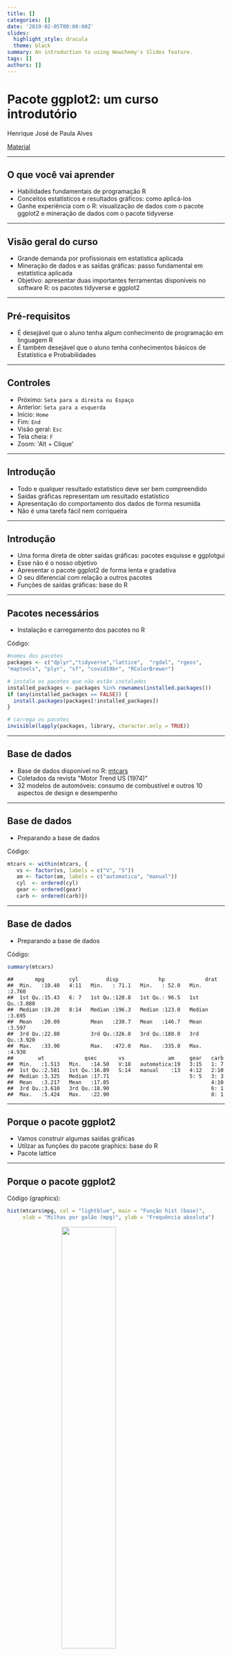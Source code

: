 ```yaml
---
title: []
categories: []
date: '2019-02-05T00:00:00Z'
slides:
  highlight_style: dracula
  theme: black
summary: An introduction to using Wowchemy's Slides feature.
tags: []
authors: []
---
```


# Pacote ggplot2: um curso introdutório

Henrique José de Paula Alves 

[Material](http://localhost:4321/courses/example/python/)

---
## O que você vai aprender

- Habilidades fundamentais de programação R
- Conceitos estatísticos e resultados gráficos: como aplicá-los
- Ganhe experiência com o R:  visualização de dados com o pacote ggplot2 e mineração de dados com o pacote tidyverse

---
## Visão geral do curso

- Grande demanda por profissionais em estatística aplicada  
- Mineração de dados e as saídas gráficas: passo fundamental em estatística aplicada
- Objetivo:  apresentar duas importantes ferramentas disponíveis no software R: os pacotes tidyverse e ggplot2

---
## Pré-requisitos

- É desejável que o aluno tenha algum conhecimento de programação em linguagem R 
- É também desejável que o aluno tenha conhecimentos básicos de Estatística e Probabilidades

---

## Controles

- Próximo: `Seta para a direita ou Espaço`
- Anterior: `Seta para a esquerda`
- Início: `Home`
- Fim: `End`
- Visão geral: `Esc`
- Tela cheia: `F`
- Zoom: 'Alt + Clique'


---

## Introdução

- Todo e qualquer resultado estatístico deve ser bem compreendido
- Saídas gráficas representam um resultado estatístico
- Apresentação do comportamento dos dados de forma resumida
- Não é uma tarefa fácil nem corriqueira

---

## Introdução

- Uma forma direta de obter saídas gráficas: pacotes esquisse e ggplotgui
- Esse não é o nosso objetivo
- Apresentar o pacote ggplot2 de forma lenta e gradativa
- O seu diferencial com relação a outros pacotes
- Funções de saídas gráficas: base do R

---

## Pacotes necessários

- Instalação e carregamento dos pacotes no R

Código:


```r
#nomes dos pacotes
packages <- c("dplyr","tidyverse","lattice",  "rgdal", "rgeos", 
"maptools", "plyr", "sf", "covid19br", "RColorBrewer")

# instala os pacotes que não estão instalados
installed_packages <- packages %in% rownames(installed.packages())
if (any(installed_packages == FALSE)) {
  install.packages(packages[!installed_packages])
}

# carrega os pacotes
invisible(lapply(packages, library, character.only = TRUE))
```

---

## Base de dados

- Base de dados disponível no R: [mtcars](https://gist.github.com/seankross/a412dfbd88b3db70b74b)
- Coletados da revista "Motor Trend US (1974)" 
- 32 modelos de automóveis: consumo de combustível e outros 10 aspectos de design e desempenho 

--- 

## Base de dados

- Preparando a base de dados

Código:


```r
mtcars <- within(mtcars, {
   vs <- factor(vs, labels = c("V", "S"))
   am <- factor(am, labels = c("automatica", "manual"))
   cyl  <- ordered(cyl)
   gear <- ordered(gear)
   carb <- ordered(carb)})
```

--- 

## Base de dados

- Preparando a base de dados

Código:

```r
summary(mtcars)
```

```
##       mpg        cyl         disp             hp             drat      
##  Min.   :10.40   4:11   Min.   : 71.1   Min.   : 52.0   Min.   :2.760  
##  1st Qu.:15.43   6: 7   1st Qu.:120.8   1st Qu.: 96.5   1st Qu.:3.080  
##  Median :19.20   8:14   Median :196.3   Median :123.0   Median :3.695  
##  Mean   :20.09          Mean   :230.7   Mean   :146.7   Mean   :3.597  
##  3rd Qu.:22.80          3rd Qu.:326.0   3rd Qu.:180.0   3rd Qu.:3.920  
##  Max.   :33.90          Max.   :472.0   Max.   :335.0   Max.   :4.930  
##        wt             qsec       vs              am     gear   carb  
##  Min.   :1.513   Min.   :14.50   V:18   automatica:19   3:15   1: 7  
##  1st Qu.:2.581   1st Qu.:16.89   S:14   manual    :13   4:12   2:10  
##  Median :3.325   Median :17.71                          5: 5   3: 3  
##  Mean   :3.217   Mean   :17.85                                 4:10  
##  3rd Qu.:3.610   3rd Qu.:18.90                                 6: 1  
##  Max.   :5.424   Max.   :22.90                                 8: 1
```

---

## Porque o pacote ggplot2

- Vamos construir algumas saídas gráficas 
- Utilzar as funções do pacote graphics: base do R
- Pacote lattice

---

## Porque o pacote ggplot2

Código (graphics):


```r
hist(mtcars$mpg, col = "lightblue", main = "Função hist (base)", 
     xlab = "Milhas por galão (mpg)", ylab = "Frequência absoluta")
```

<img src="{{< blogdown/postref >}}index_files/figure-html/unnamed-chunk-3-1.png" width="50%" style="display: block; margin: auto;" />

---

## Porque o pacote ggplot2

Código (lattice):


```r
library(lattice)
histogram(~mpg,data=mtcars,
       type ="count",
       xlab ="Milhas por galão (mpg)",
       ylab = "Frequência absoluta",
       main ="Função histogram (lattice)",
       col = "lightblue",
       breaks = 5)
```

<img src="{{< blogdown/postref >}}index_files/figure-html/unnamed-chunk-4-1.png" width="45%" style="display: block; margin: auto;" />

---

## Porque o pacote ggplot2

Código (base):


```r
tab <- table(mtcars$cyl);tab
```

```
## 
##  4  6  8 
## 11  7 14
```

```r
barplot(tab, col = "lightblue", main = "Função barplot (base)", xlab = "Número de cilindros por motor (cyl)", ylab = "Frequência absoluta")
```

<img src="{{< blogdown/postref >}}index_files/figure-html/unnamed-chunk-5-1.png" width="45%" style="display: block; margin: auto;" />

---

## Porque o pacote ggplot2

Código (lattice):


```r
library(lattice)
tabela <- xtabs(~cyl, data = mtcars);tabela
```

```
## cyl
##  4  6  8 
## 11  7 14
```

```r
barchart(tabela,
         horizontal = FALSE,
         main = "Função barchart (lattice)",
         xlab = "Número de cilindros por motor (cyl)",
         ylab = "Frequência absoluta",
         col = "lightblue")
```

<img src="{{< blogdown/postref >}}index_files/figure-html/unnamed-chunk-6-1.png" width="45%" style="display: block; margin: auto;" />

---

## Porque o pacote ggplot2

Não é necessário:

- comandos específicos para cada gráfico gerado

- funções adicionais (table ou xtabs) 

- conhecimento prévio de cada uma das funções 

- sintaxe fixa e única

---

## O pacote ggplot2

Estatístico, cientista computacional e professor adjunto norte-americano

- Leland Wilkinson (2005)
- "The grammar of Graphics"
- mapeamento dos dados em atributos estéticos (posição, cor, forma, tamanho, etc)
- formas geométricas (pontos, linhas, barras, caixas, etc)

---

## O pacote ggplot2

- Hadley Wickham (2008)
- Respondeu a pergunta: "O que é um gráfico estatístico?"
- Livro "A Layered Grammar of Graphics"

---

## O pacote ggplot2

Vantagens:

- Os gráficos construídos são mais bonitos e apresentáveis
- Fácil personalização
- Apresentam uma estrutura (sintaxe) única e padronizada


---

## O pacote ggplot2

- Elementos de um gráfico: dados, sistema de coordenadas, rótulos, anotações
- Sobreposição de camadas
- Criou o pacote ggplot2
- Essência: construir um gráfico estatístico camada por camada


---

## A gramática em camada de gráficos

Descrevendo um gráfico estatístico:

| Elementos | Exemplos | 
|----------------|-----------------------------------------------------------------------|
| **aes**tética$^*$ | cor, formato|
| **geom**etrias$^*$ | barra, ponto|
| e**stat**ísticas (modelos) | mediana, máximo|
| **facet**as | facetas|
| **coord**enadas | polar, cartesiana|
| **them**as | eixos, títulos|

---

## Passos 

Primeiro passo:


```r
ggplot(mtcars)
```

<img src="{{< blogdown/postref >}}index_files/figure-html/unnamed-chunk-7-1.png" width="672" style="display: block; margin: auto;" />

--- 

## Passos

Segundo passo: gráfico de dispersão


```r
ggplot(mtcars) +
  geom_point(mapping = aes(x= disp, y=mpg))
```

<img src="{{< blogdown/postref >}}index_files/figure-html/unnamed-chunk-8-1.png" width="672" style="display: block; margin: auto;" />

---

# Os tipos de geometrias (geom)

Principais:

- point (pontos); line (dispersão); 
- bar (barras); col (colunas); errorbar (barra de erros)
- boxplot; histogram(histogramas), density (densidades), sf (mapas)


---

# Argumentos de estética (aes)

Principais:
- variáveis (x, y, z)
- cores (color, colour, fill)
- tonalidade (alpha)
- formas (shape, linetype)
- tamanhos (size)
- entre outros

--- 

## A escolha das cores

Argumento color (colour):

- Objetos geométricos que não possuem área
- Pontos, linhas, borda de gráficos e mapas, etc

Argumento fill :

- Preenchimento
- Objetos geométricos que possuem área não nula
- Caixas, colunas, círculos, polígonos, etc

---

### O argumento color

Exemplo: Gráfico de dispersão


```r
 ggplot(mtcars) +
  geom_point(mapping = aes(x= disp, y=mpg, color=as.factor(am)))
```

<img src="{{< blogdown/postref >}}index_files/figure-html/unnamed-chunk-9-1.png" width="672" style="display: block; margin: auto;" />

---

### O argumento color

Exemplo: Gráfico de dispersão


```r
ggplot(mtcars) +
  geom_point(mapping = aes(x= disp, y=mpg), color=c("red")) 
```

<img src="{{< blogdown/postref >}}index_files/figure-html/unnamed-chunk-10-1.png" width="672" style="display: block; margin: auto;" />

---

### O argumento fill

Exemplo: gráfico de barras



```r
ggplot(mtcars, aes(x = as.factor(cyl))) +
  geom_bar(aes(fill=as.factor(am)))
```

<img src="{{< blogdown/postref >}}index_files/figure-html/unnamed-chunk-11-1.png" width="672" style="display: block; margin: auto;" />

---

### O argumento fill

Exemplo: gráfico de barras


```r
ggplot(mtcars, aes(x = as.factor(cyl))) +
  geom_bar(fill = "red")
```

<img src="{{< blogdown/postref >}}index_files/figure-html/unnamed-chunk-12-1.png" width="672" style="display: block; margin: auto;" />


---

## O argumento alpha (tonalidade das cores)

Exemplo: gráfico de barras


```r
ggplot(mtcars, aes(x = as.factor(cyl))) +
  geom_bar(aes(alpha = as.factor(cyl), fill = as.factor(cyl)))
```

<img src="{{< blogdown/postref >}}index_files/figure-html/unnamed-chunk-13-1.png" width="672" style="display: block; margin: auto;" />


--- 

## O argumento forma (shape)

Exemplo: Gráfico de dispersão (Exclusivo)


```r
 ggplot(mtcars) +
  geom_point(mapping = aes(x= disp, y=mpg, color=as.factor(am), shape = as.factor(carb)))
```

<img src="{{< blogdown/postref >}}index_files/figure-html/unnamed-chunk-14-1.png" width="672" style="display: block; margin: auto;" />

--- 

## O argumento forma (linetype)

Exemplo: Gráfico de linhas (Exclusivo)


```r
 ggplot(mtcars) +
  geom_line(mapping = aes(x= disp, y=mpg, linetype = as.factor(am), color = as.factor(am)))
```

<img src="{{< blogdown/postref >}}index_files/figure-html/unnamed-chunk-15-1.png" width="672" style="display: block; margin: auto;" />


---

## O argumento tamanho (size)

Exemplo: Gráfico de dispersão


```r
 ggplot(mtcars) +
  geom_point(mapping = aes(x= disp, y=mpg, color=as.factor(am), shape = as.factor(carb),
                           size = as.factor(cyl)))
```

<img src="{{< blogdown/postref >}}index_files/figure-html/unnamed-chunk-16-1.png" width="672" style="display: block; margin: auto;" />

---

## O argumento tamanho (size)

Exemplo: Gráfico de linhas 


```r
 ggplot(mtcars) +
  geom_line(mapping = aes(x= disp, y=mpg, linetype = as.factor(am), color = as.factor(am), size = as.factor(cyl)))
```

<img src="{{< blogdown/postref >}}index_files/figure-html/unnamed-chunk-17-1.png" width="672" style="display: block; margin: auto;" />

---

# Retirando variáveis da legenda (guides)

Linha de comando: guides(nome = "none)
- guides(color = "none")
- guides(fill = "none)
- guides(shape = "none")
- guides(size = "none")


---


# A escolha dos rótulos dos eixos (labs)

Linha de comando: labs()

- x = "nome" (eixo x); y = "nome" (eixo y)
- color = "nome"; colour = "nome"
- shape = "nome"; size = "nome"

---

# A escala dos eixos (scale)

Linha de comando: scale_eixo_tipo

- eixo x, variável discreta: scale_x_discrete
- eixo y, variável discreta: scale_y_discrete
- eixo x, variável contínua: scale_x_continuous
- eixo y, variável contínua: scale_y_continuous

---

# A escolha dos temas (theme)

Linha de comando: theme_nome()

- theme_gray; theme_bw()
- theme_linedraw(); theme_light
- theme_dark(); theme_minimal
- theme_classic(); heme_void()

---

# A escolha do título (ggtitle)

Linha de comando: ggtitle("nome")

Exemplo:
- ggtitle("Média de casos de COVID-19 - Brasil - 2021")

---

# Gráficos mais elaborados 

## Exemplos

---

Gráfico de dispersão


```r
ggplot(mtcars) +
  geom_point(mapping = aes(x= disp, y=mpg, color = as.factor(am),
                           shape = as.factor(am)))+
  guides(shape = "none")+
  labs(x = "Distância percorrida (disp)", y = "Milhas percorridas por galão de combustível (mpg)", color = "Tipo de Transmissão", 
       size ="Número de Carburadores (motor)")+
  theme_classic()+
  ggtitle("mpg vs disp: tipo de transmissão")
```

<img src="{{< blogdown/postref >}}index_files/figure-html/unnamed-chunk-18-1.png" width="672" style="display: block; margin: auto;" />


---

Gráfico de barras


```r
ggplot(mtcars) +
  geom_bar(mapping = aes(x= as.factor(carb), y = (..count..), fill = as.factor(am)),
         position = "dodge", color = "black")+
  scale_y_continuous(limits = c(0,8))+
  labs(x = "Número de Carburadores (motor)", y = "Frequência absoluta", fill = "Tipo de Transmissão")+
  theme_classic()+
  ggtitle("Número de carburadores (motor): tipo de transmissão")
```

<img src="{{< blogdown/postref >}}index_files/figure-html/unnamed-chunk-19-1.png" width="672" style="display: block; margin: auto;" />


---

Histograma


```r
ggplot(mtcars) +
  geom_histogram(mapping = aes(x = mpg, y = (..count..)/100, fill = as.factor(carb)),
           bins= 5, color = "black") +
  labs(x = "Milhas percorridas por galão (mpg)", y = "Frequência relativa", fill = "Número de carburadores")+
  theme_classic()+
  ggtitle("Milhas percorrida por galão (mpg)")
```

<img src="{{< blogdown/postref >}}index_files/figure-html/unnamed-chunk-20-1.png" width="672" style="display: block; margin: auto;" />


---

Histograma


```r
ggplot(mtcars) +
  geom_histogram(mapping = aes(x = mpg, y = (..count..)/100, fill = as.factor(carb)),
           bins= 5, color = "black") +
  labs(x = "Milhas percorridas por galão (mpg)", y = "Frequência relativa", fill = "Número de carburadores")+
  theme_classic()+
  ggtitle("Milhas percorrida por galão (mpg)")+
  facet_wrap(~as.factor(carb))# facetas
```

<img src="{{< blogdown/postref >}}index_files/figure-html/unnamed-chunk-21-1.png" width="672" style="display: block; margin: auto;" />


---

Box-plot


```r
ggplot(mtcars) +
  geom_boxplot(mapping = aes(x = as.factor(carb), y=mpg, fill = as.factor(am)), color = "black") +
  labs(x = "Número de carburadores (carb)", y = "Milhas percorridas por galão (mpg)", fill = "Tipo de transmissão")+
  theme_classic()+
  ggtitle("Distribuição mpg por carb: tipo de transmissão")
```

<img src="{{< blogdown/postref >}}index_files/figure-html/unnamed-chunk-22-1.png" width="672" style="display: block; margin: auto;" />


---

Densidades


```r
ggplot(mtcars) +
  geom_density(mapping = aes(x = mpg, fill = as.factor(carb)), color = "black", alpha = 0.1) +
  labs(x = "Milhas percorridas por galão (mpg)", y = "Densidades", fill = "Número de carburadores")+
  theme_classic()+
  ggtitle("Densidade mpg")
```

<img src="{{< blogdown/postref >}}index_files/figure-html/unnamed-chunk-23-1.png" width="672" style="display: block; margin: auto;" />

---

# Segunda parte

---

# Material de apoio

[ggplot2: elegant graphics for data analysis](https://ggplot2-book.org/)

[R for Data Science](https://r4ds.had.co.nz/)

[R Graphics Cookbook](https://r-graphics.org/)

---
